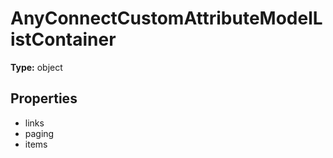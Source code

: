 # AnyConnectCustomAttributeModelListContainer


**Type:** object

## Properties
* links
* paging
* items
